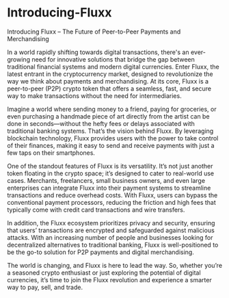# Introducing-Fluxx
Introducing Fluxx – The Future of Peer-to-Peer Payments and Merchandising

In a world rapidly shifting towards digital transactions, there's an ever-growing need for innovative solutions that bridge the gap between traditional financial systems and modern digital currencies. Enter Fluxx, the latest entrant in the cryptocurrency market, designed to revolutionize the way we think about payments and merchandising. At its core, Fluxx is a peer-to-peer (P2P) crypto token that offers a seamless, fast, and secure way to make transactions without the need for intermediaries. 

Imagine a world where sending money to a friend, paying for groceries, or even purchasing a handmade piece of art directly from the artist can be done in seconds—without the hefty fees or delays associated with traditional banking systems. That’s the vision behind Fluxx. By leveraging blockchain technology, Fluxx provides users with the power to take control of their finances, making it easy to send and receive payments with just a few taps on their smartphones.

One of the standout features of Fluxx is its versatility. It’s not just another token floating in the crypto space; it’s designed to cater to real-world use cases. Merchants, freelancers, small business owners, and even large enterprises can integrate Fluxx into their payment systems to streamline transactions and reduce overhead costs. With Fluxx, users can bypass the conventional payment processors, reducing the friction and high fees that typically come with credit card transactions and wire transfers.

In addition, the Fluxx ecosystem prioritizes privacy and security, ensuring that users’ transactions are encrypted and safeguarded against malicious attacks. With an increasing number of people and businesses looking for decentralized alternatives to traditional banking, Fluxx is well-positioned to be the go-to solution for P2P payments and digital merchandising. 

The world is changing, and Fluxx is here to lead the way. So, whether you’re a seasoned crypto enthusiast or just exploring the potential of digital currencies, it’s time to join the Fluxx revolution and experience a smarter way to pay, sell, and trade.
